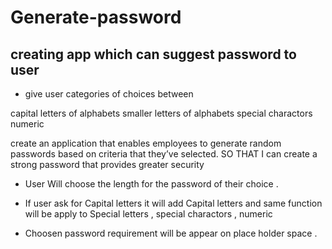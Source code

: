 # Generate-password


## creating app which can suggest password to user 

* give user categories of choices between 

capital letters of alphabets
smaller letters of alphabets 
special charactors 
numeric 



create an application that enables employees to generate random passwords based on criteria that they’ve selected.
 SO THAT I can create a strong password that provides greater security
 
* User  Will choose the length for  the password of their choice . 

* If user ask for Capital letters it will add Capital letters and same function will be apply to Special letters , special charactors , numeric 

* Choosen password requirement will be appear on place holder space .
